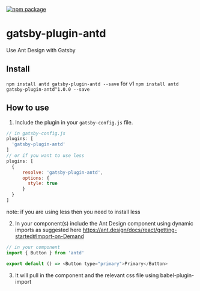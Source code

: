 [![npm package](https://img.shields.io/npm/v/antd.svg?style=flat-square)](https://www.npmjs.org/package/gatsby-plugin-antd)

# gatsby-plugin-antd
Use Ant Design with Gatsby

## Install
`npm install antd gatsby-plugin-antd --save`
for v1
`npm install antd gatsby-plugin-antd^1.0.0 --save`

## How to use
1. Include the plugin in your `gatsby-config.js` file.

```javascript
// in gatsby-config.js
plugins: [
  'gatsby-plugin-antd'
]
// or if you want to use less
plugins: [
  {
      resolve: 'gatsby-plugin-antd',
      options: {
        style: true
      }
  }
]
```
note: if you are using less then you need to install less

2. In your component(s) include the Ant Design component using dynamic imports as suggested here https://ant.design/docs/react/getting-started#Import-on-Demand

```javascript
// in your component
import { Button } from 'antd'

export default () => <Button type="primary">Primary</Button>
```

3. It will pull in the component and the relevant css file using babel-plugin-import

